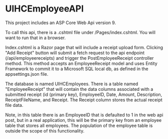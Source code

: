 # UIHCEmployeeAPI

This project includes an ASP Core Web Api version 9.

To call this api, there is a .cshtml file under /Pages/index.cshtml.  You will want to run that in a browser.

Index.cshtml is a Razor page that will include a receipt upload form.  Clicking "Add Receipt" button will submit a fetch request to the api endpoint (/api/employeereceipts) and trigger the PostEmployeeReceipt controller method.  This method accepts an EmployeeReceipt model and uses Entity Framework to commit it to a Microsoft SQL local db, as defined in the appsettings.json file.

The database is named UIHCEmployees.  There is a table named "EmployeeReceipt" that will contain the data columns associated with a submitted receipt (id (primary key), EmployeeID, Date, Amount, Description, ReceiptFileName, and Receipt.  The Receipt column stores the actual receipt file data.

Note, in this table there is an EmployeeID that is defaulted to 1 in the web api post, but in a real application, this will be the primary key from an employee table that stores all employees.  The population of the employee table is outside the scope of this functionality.
